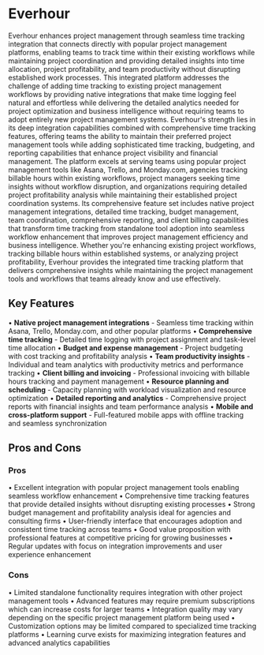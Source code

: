 # Everhour

Everhour enhances project management through seamless time tracking integration that connects directly with popular project management platforms, enabling teams to track time within their existing workflows while maintaining project coordination and providing detailed insights into time allocation, project profitability, and team productivity without disrupting established work processes. This integrated platform addresses the challenge of adding time tracking to existing project management workflows by providing native integrations that make time logging feel natural and effortless while delivering the detailed analytics needed for project optimization and business intelligence without requiring teams to adopt entirely new project management systems. Everhour's strength lies in its deep integration capabilities combined with comprehensive time tracking features, offering teams the ability to maintain their preferred project management tools while adding sophisticated time tracking, budgeting, and reporting capabilities that enhance project visibility and financial management. The platform excels at serving teams using popular project management tools like Asana, Trello, and Monday.com, agencies tracking billable hours within existing workflows, project managers seeking time insights without workflow disruption, and organizations requiring detailed project profitability analysis while maintaining their established project coordination systems. Its comprehensive feature set includes native project management integrations, detailed time tracking, budget management, team coordination, comprehensive reporting, and client billing capabilities that transform time tracking from standalone tool adoption into seamless workflow enhancement that improves project management efficiency and business intelligence. Whether you're enhancing existing project workflows, tracking billable hours within established systems, or analyzing project profitability, Everhour provides the integrated time tracking platform that delivers comprehensive insights while maintaining the project management tools and workflows that teams already know and use effectively.

## Key Features

• **Native project management integrations** - Seamless time tracking within Asana, Trello, Monday.com, and other popular platforms
• **Comprehensive time tracking** - Detailed time logging with project assignment and task-level time allocation
• **Budget and expense management** - Project budgeting with cost tracking and profitability analysis
• **Team productivity insights** - Individual and team analytics with productivity metrics and performance tracking
• **Client billing and invoicing** - Professional invoicing with billable hours tracking and payment management
• **Resource planning and scheduling** - Capacity planning with workload visualization and resource optimization
• **Detailed reporting and analytics** - Comprehensive project reports with financial insights and team performance analysis
• **Mobile and cross-platform support** - Full-featured mobile apps with offline tracking and seamless synchronization

## Pros and Cons

### Pros
• Excellent integration with popular project management tools enabling seamless workflow enhancement
• Comprehensive time tracking features that provide detailed insights without disrupting existing processes
• Strong budget management and profitability analysis ideal for agencies and consulting firms
• User-friendly interface that encourages adoption and consistent time tracking across teams
• Good value proposition with professional features at competitive pricing for growing businesses
• Regular updates with focus on integration improvements and user experience enhancement

### Cons
• Limited standalone functionality requires integration with other project management tools
• Advanced features may require premium subscriptions which can increase costs for larger teams
• Integration quality may vary depending on the specific project management platform being used
• Customization options may be limited compared to specialized time tracking platforms
• Learning curve exists for maximizing integration features and advanced analytics capabilities